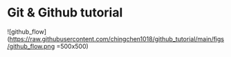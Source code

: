 # Git & Github tutorial

![github_flow](https://raw.githubusercontent.com/chingchen1018/github_tutorial/main/figs/github_flow.png =500x500)